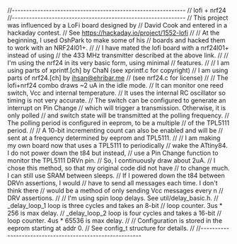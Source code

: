 //-------------------------------------------------------------
// lofi + nrf24
//-------------------------------------------------------------
// This project was influenced by a LoFi board designed by
// David Cook and entered in a hackaday contest.
// See https://hackaday.io/project/1552-lofi
//
// At the beginning, I used OshPark to make some of his
// boards and hacked them to work with an NRF24l01+.
//
// I have mated the lofi board with a nrf24l01+ instead of using
// the 433 MHz transmitter described at the above link.
//
// I'm using the nrf24 in its very basic form, using minimal
// features.
//
// I am using parts of xprintf.[ch] by ChaN (see xprintf.c for copyright)
// I am using parts of nrf24.[ch] by <ihsan@ehribar.me>
// (see nrf24.c for license)
//
// The lofi+nrf24 combo draws ~2 uA in the idle mode.
// It can monitor one reed switch, Vcc and internal temperature.
// It uses the internal RC oscillator so timing is not very accurate.
// The switch can be configured to generate an interrupt on Pin Change
// which will trigger a transmission. Otherwise, it is only polled
// and switch state will be transmitted at the polling frequency.
// The polling period is configured in eeprom, to be a multiple
// of the TPL5111 period.
//
// A 10-bit incrementing count can also be enabled and will be
// sent at a frequency determined by eeprom and TPL5111.
//
// I am making my own board now that uses a TPL5111 to periodically
// wake the ATtiny84. I do not power down the t84 but instead,
// use a Pin Change function to monitor the TPL5111 DRVn pin.
// So, I continuously draw about 2uA.
// I chose this method, so that my original code did not have
// to change much. I can still use SRAM between sleeps.
// If I powered down the t84 between DRVn assertions, I would
// have to send all messages each time. I don't think there
// would be a method of only sending Vcc messages every n
// DRV assertions.
//
// I'm using spin loop delays. See util/delay_basic.h.
// _delay_loop_1 loop is three cycles and takes an 8-bit
// loop counter. 3us * 256 is max delay.
// _delay_loop_2 loop is four cycles and takes a 16-bit
// loop counter. 4us * 65536 is max delay.
//
// Configuration is stored in the eeprom starting at addr 0.
// See config_t structure for details.
//
//---------------------------------------------------------

